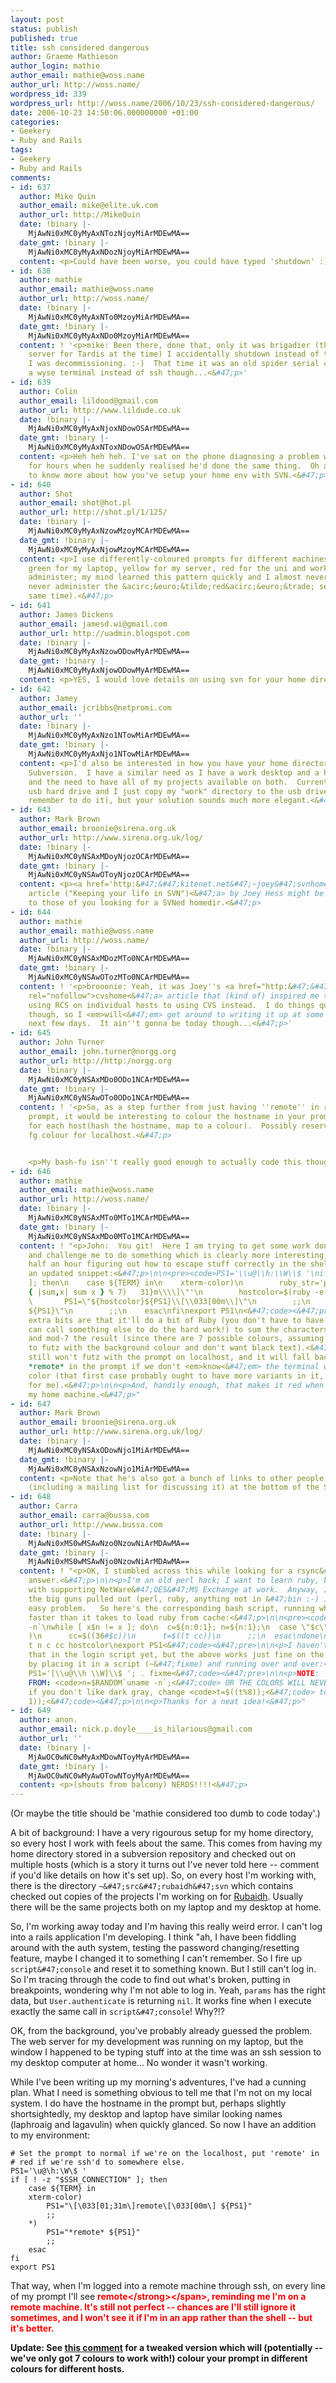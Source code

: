 ```yaml
---
layout: post
status: publish
published: true
title: ssh considered dangerous
author: Graeme Mathieson
author_login: mathie
author_email: mathie@woss.name
author_url: http://woss.name/
wordpress_id: 339
wordpress_url: http://woss.name/2006/10/23/ssh-considered-dangerous/
date: 2006-10-23 14:50:06.000000000 +01:00
categories:
- Geekery
- Ruby and Rails
tags:
- Geekery
- Ruby and Rails
comments:
- id: 637
  author: Mike Quin
  author_email: mike@elite.uk.com
  author_url: http://MikeQuin
  date: !binary |-
    MjAwNi0xMC0yMyAxNTozNjoyMiArMDEwMA==
  date_gmt: !binary |-
    MjAwNi0xMC0yMyAxNDozNjoyMiArMDEwMA==
  content: <p>Could have been worse, you could have typed 'shutdown' :)<&#47;p>
- id: 638
  author: mathie
  author_email: mathie@woss.name
  author_url: http://woss.name/
  date: !binary |-
    MjAwNi0xMC0yMyAxNTo0MzoyMiArMDEwMA==
  date_gmt: !binary |-
    MjAwNi0xMC0yMyAxNDo0MzoyMiArMDEwMA==
  content: ! '<p>mike: Been there, done that, only it was brigadier (the primary NIS
    server for Tardis at the time) I accidentally shutdown instead of the web server
    I was decommissioning. :-)  That time it was an old spider serial console and
    a wyse terminal instead of ssh though...<&#47;p>'
- id: 639
  author: Colin
  author_email: lildood@gmail.com
  author_url: http://www.lildude.co.uk
  date: !binary |-
    MjAwNi0xMC0yMyAxNjoxNDowOSArMDEwMA==
  date_gmt: !binary |-
    MjAwNi0xMC0yMyAxNToxNDowOSArMDEwMA==
  content: <p>Heh heh heh. I've sat on the phone diagnosing a problem with a customer
    for hours when he suddenly realised he'd done the same thing.  Oh and I'd be interested
    to know more about how you've setup your home env with SVN.<&#47;p>
- id: 640
  author: Shot
  author_email: shot@hot.pl
  author_url: http://shot.pl/1/125/
  date: !binary |-
    MjAwNi0xMC0yMyAxNzowMzoyMCArMDEwMA==
  date_gmt: !binary |-
    MjAwNi0xMC0yMyAxNjowMzoyMCArMDEwMA==
  content: <p>I use differently-coloured prompts for different machines &acirc;&euro;&ldquo;
    green for my laptop, yellow for my server, red for the uni and work servers I
    administer; my mind learned this pattern quickly and I almost never hesitate (I
    never administer the &acirc;&euro;&tilde;red&acirc;&euro;&trade; servers at the
    same time).<&#47;p>
- id: 641
  author: James Dickens
  author_email: jamesd.wi@gmail.com
  author_url: http://uadmin.blogspot.com
  date: !binary |-
    MjAwNi0xMC0yMyAxNzowODowMyArMDEwMA==
  date_gmt: !binary |-
    MjAwNi0xMC0yMyAxNjowODowMyArMDEwMA==
  content: <p>YES, I would love details on using svn for your home directory.<&#47;p>
- id: 642
  author: Jamey
  author_email: jcribbs@netpromi.com
  author_url: ''
  date: !binary |-
    MjAwNi0xMC0yMyAxNzo1NTowMiArMDEwMA==
  date_gmt: !binary |-
    MjAwNi0xMC0yMyAxNjo1NTowMiArMDEwMA==
  content: <p>I'd also be interested in how you have your home directory set up in
    Subversion.  I have a similar need as I have a work desktop and a home desktop
    and the need to have all of my projects available on both.  Currently I have a
    usb hard drive and I just copy my "work" directory to the usb drive (when I can
    remember to do it), but your solution sounds much more elegant.<&#47;p>
- id: 643
  author: Mark Brown
  author_email: broonie@sirena.org.uk
  author_url: http://www.sirena.org.uk/log/
  date: !binary |-
    MjAwNi0xMC0yNSAxMDoyNjozOCArMDEwMA==
  date_gmt: !binary |-
    MjAwNi0xMC0yNSAwOToyNjozOCArMDEwMA==
  content: <p><a href='http:&#47;&#47;kitenet.net&#47;~joey&#47;svnhome.html' rel="nofollow">This
    article ("Keeping your life in SVN")<&#47;a> by Joey Hess might be interesting
    to those of you looking for a SVNed homedir.<&#47;p>
- id: 644
  author: mathie
  author_email: mathie@woss.name
  author_url: http://woss.name/
  date: !binary |-
    MjAwNi0xMC0yNSAxMDozMTo0NCArMDEwMA==
  date_gmt: !binary |-
    MjAwNi0xMC0yNSAwOTozMTo0NCArMDEwMA==
  content: ! '<p>brooonie: Yeah, it was Joey''s <a href="http:&#47;&#47;kitenet.net&#47;~joey&#47;cvshome.html"
    rel="nofollow">cvshome<&#47;a> article that (kind of) inspired me to migrate from
    using RCS on individual hosts to using CVS instead.  I do things quite differently
    though, so I <em>will<&#47;em> get around to writing it up at some point in the
    next few days.  It ain''t gonna be today though...<&#47;p>'
- id: 645
  author: John Turner
  author_email: john.turner@norgg.org
  author_url: http://http:/norgg.org
  date: !binary |-
    MjAwNi0xMC0yNSAxMDo0ODo1NCArMDEwMA==
  date_gmt: !binary |-
    MjAwNi0xMC0yNSAwOTo0ODo1NCArMDEwMA==
  content: ! '<p>So, as a step further from just having ''remote'' in red on your
    prompt, it would be interesting to colour the hostname in your prompt differently
    for each host(hash the hostname, map to a colour).  Possibly reserving your usual
    fg colour for localhost.<&#47;p>


    <p>My bash-fu isn''t really good enough to actually code this though...<&#47;p>'
- id: 646
  author: mathie
  author_email: mathie@woss.name
  author_url: http://woss.name/
  date: !binary |-
    MjAwNi0xMC0yNSAxMTo0MTo1MCArMDEwMA==
  date_gmt: !binary |-
    MjAwNi0xMC0yNSAxMDo0MTo1MCArMDEwMA==
  content: ! "<p>John:  You git!  Here I am trying to get some work done and you go
    and challenge me to do something which is clearly more interesting, so I spend
    half an hour figuring out how to escape stuff correctly in the shell.  Here's
    an updated snippet:<&#47;p>\n\n<pre><code>PS1='\\u@\\h:\\W\\$ '\nif [ ! -z \"$SSH_CONNECTION\"
    ]; then\n    case ${TERM} in\n    xterm-color)\n        ruby_str='puts \"\\\\[\\\\033[01;#{(`hostname`.chomp.unpack(\"c*\").inject(0)
    { |sum,x| sum x } % 7)   31}m\\\\]\"'\n        hostcolor=$(ruby -e \"$ruby_str\")\n
    \       PS1=\"${hostcolor}${PS1}\\[\\033[00m\\]\"\n        ;;\n    *)\n        PS1=\"*remote*
    ${PS1}\"\n        ;;\n    esac\nfi\nexport PS1\n<&#47;code><&#47;pre>\n\n<p>The
    extra bits are that it'll do a bit of Ruby (you don't have to have bash-fu, you
    can call something else to do the hard work!) to sum the characters in the hostname
    and mod-7 the result (since there are 7 possible colours, assuming we don't want
    to futz with the background colour and don't want black text).<&#47;p>\n\n<p>It
    still won't futz with the prompt on localhost, and it will fall back to having
    *remote* in the prompt if we don't <em>know<&#47;em> the terminal will support
    color (that first case probably ought to have more variants in it, but it works
    for me).<&#47;p>\n\n<p>And, handily enough, that makes it red when I ssh into
    my home machine.<&#47;p>"
- id: 647
  author: Mark Brown
  author_email: broonie@sirena.org.uk
  author_url: http://www.sirena.org.uk/log/
  date: !binary |-
    MjAwNi0xMC0yNSAxODowNjo1MiArMDEwMA==
  date_gmt: !binary |-
    MjAwNi0xMC0yNSAxNzowNjo1MiArMDEwMA==
  content: <p>Note that he's also got a bunch of links to other people doing this
    (including a mailing list for discussing it) at the bottom of the SVN article.<&#47;p>
- id: 648
  author: Carra
  author_email: carra@bussa.com
  author_url: http://www.bussa.com
  date: !binary |-
    MjAwNi0xMS0wMSAwNzo0NzowNiArMDAwMA==
  date_gmt: !binary |-
    MjAwNi0xMS0wMSAwNjo0NzowNiArMDAwMA==
  content: ! "<p>OK, I stumbled across this while looking for a rsync&#47;ssh&#47;unicode
    answer.<&#47;p>\n\n<p>I'm an old perl hack; I want to learn ruby, but am stuck
    with supporting NetWare&#47;OES&#47;MS Exchange at work.  Anyway, I hate seeing
    the big guns pulled out (perl, ruby, anything not in &#47;bin :-) ) just for an
    easy problem.   So here's the corresponding bash script, running whole nanoseconds
    faster than it takes to load ruby from cache:<&#47;p>\n\n<pre><code>t=0; n=$RANDOM`uname
    -n`\nwhile [ x$n != x ]; do\n  c=${n:0:1}; n=${n:1};\n  case \"$c\" in\n    [[:alnum:]]
    )\n      cc=$((36#$c))\n      t=$((t cc))\n      ;;\n  esac\ndone\nt=$((t%8))\n\nhostcolor=\"33[1;3${t}m\"\nPS1=\"${hostcolor}${PS1}[33[00m]\"\nunset
    t n c cc hostcolor\nexport PS1<&#47;code><&#47;pre>\n\n<p>I haven't actually placed
    that in the login script yet, but the above works just fine on the command line
    by placing it in a script (~&#47;fixme) and running over and over:<&#47;p>\n\n<pre><code>export
    PS1='[\\u@\\h \\W]\\$ '; . fixme<&#47;code><&#47;pre>\n\n<p>NOTE:  DROP $RANDOM
    FROM: <code>n=$RANDOM`uname -n`;<&#47;code> OR THE COLORS WILL NEVER STABILIZE.<&#47;p>\n\n<p>NOTE:
    if you don't like dark gray, change <code>t=$((t%8));<&#47;code> to <code>t=$((t%8
    1));<&#47;code><&#47;p>\n\n<p>Thanks for a neat idea!<&#47;p>"
- id: 649
  author: anon.
  author_email: nick.p.doyle____is_hilarious@gmail.com
  author_url: ''
  date: !binary |-
    MjAwOC0wNC0wMyAxMDowNToyMyArMDEwMA==
  date_gmt: !binary |-
    MjAwOC0wNC0wMyAwOTowNToyMyArMDEwMA==
  content: <p>(shouts from balcony) NERDS!!!!<&#47;p>
---
```

(Or maybe the title should be 'mathie considered too dumb to code today'.)

A bit of background:  I have a very rigourous setup for my home directory, so every host I work with feels about the same.  This comes from having my home directory stored in a subversion repository and checked out on multiple hosts (which is a story it turns out I've never told here -- comment if you'd like details on how it's set up).  So, on every host I'm working with, there is the directory `~&#47;src&#47;rubaidh&#47;svn` which contains checked out copies of the projects I'm working on for [Rubaidh](http:&#47;&#47;www.rubaidh.com&#47;).  Usually there will be the same projects both on my laptop and my desktop at home.

So, I'm working away today and I'm having this really weird error.  I can't log into a rails application I'm developing.  I think "ah, I have been fiddling around with the auth system, testing the password changing&#47;resetting feature, maybe I changed it to something I can't remember.  So I fire up `script&#47;console` and reset it to something known.  But I still can't log in.  So I'm tracing through the code to find out what's broken, putting in breakpoints, wondering why I'm not able to log in.  Yeah, `params` has the right data, but `User.authenticate` is returning `nil`.  It works fine when I execute exactly the same call in `script&#47;console`!  Why?!?

OK, from the background, you've probably already guessed the problem.  The web server for my development was running on my laptop, but the window I happened to be typing stuff into at the time was an ssh session to my desktop computer at home...  No wonder it wasn't working.

While I've been writing up my morning's adventures, I've had a cunning plan.  What I need is something obvious to tell me that I'm not on my local system.  I do have the hostname in the prompt but, perhaps slightly shortsightedly, my desktop and laptop have similar looking names (laphroaig and lagavulin) when quickly glanced.  So now I have an addition to my environment:

    # Set the prompt to normal if we're on the localhost, put 'remote' in
    # red if we're ssh'd to somewhere else.
    PS1='\u@\h:\W\$ '
    if [ ! -z "$SSH_CONNECTION" ]; then
        case ${TERM} in
        xterm-color)
            PS1="\[\033[01;31m\]remote\[\033[00m\] ${PS1}"
            ;;
        *)
            PS1="*remote* ${PS1}"
            ;;
        esac
    fi
    export PS1

That way, when I'm logged into a remote machine through ssh, on every line of my prompt I'll see <span style="color: red;"><strong>remote<&#47;strong><&#47;span>, reminding me I'm on a remote machine.  It's still not perfect -- chances are I'll still ignore it sometimes, and I won't see it if I'm in an app rather than the shell -- but it's better.

**Update**: See [this comment](http:&#47;&#47;woss.name&#47;2006&#47;10&#47;23&#47;ssh-considered-dangerous&#47;#comment-12764) for a tweaked version which will (potentially -- we've only got 7 colours to work with!) colour your prompt in different colours for different hosts.
